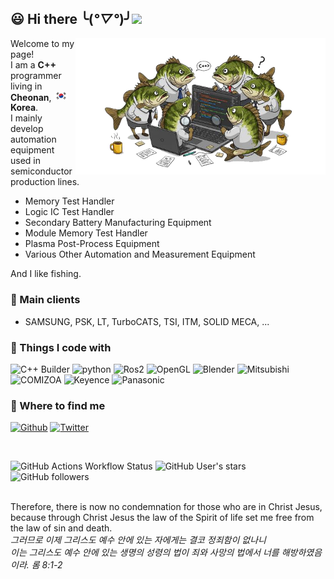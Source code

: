## :smiley: Hi there  ╰(*°▽°*)╯<img src="https://upload.wikimedia.org/wikipedia/commons/7/79/Animated-Flag-South-Korea.gif" width="50"/> 

<img align='right' src="images/image_fx_BassCode.png" width="400">

Welcome to my page!<br> 
I am a <b>C++</b> programmer living in <b>Cheonan</b>, <img src="images/태극기 600x400.jpg" width="22"/><b>Korea</b>.   <br>
I mainly develop automation equipment used in semiconductor production lines.<br>
- Memory Test Handler 
- Logic IC Test Handler
- Secondary Battery Manufacturing Equipment
- Module Memory Test Handler
- Plasma Post-Process Equipment
- Various Other Automation and Measurement Equipment 

And I like fishing.

### :office: Main clients
- SAMSUNG, PSK, LT, TurboCATS, TSI, ITM, SOLID MECA, ...

### :hammer: Things I code with
<p>
  <img alt="C++ Builder" src="https://img.shields.io/badge/-C++ Builder-45b8d8?style=flat-square&logo=cplusplusbuilder&logoColor=red" />
  <img alt="python" src="https://img.shields.io/badge/-Python-45b8d8?style=flat-square&logo=python&logoColor=Black" />
  <img alt="Ros2" src="https://img.shields.io/badge/-ROS2-45b8d8?style=flat-square&logo=ros&logoColor=black" />
  <img alt="OpenGL" src="https://img.shields.io/badge/-OpenGL-45b8d8?style=flat-square&logo=opengl&logoColor=white" />
  <img alt="Blender" src="https://img.shields.io/badge/-Blender-45b8d8?style=flat-square&logo=blender&logoColor=orange" />
  <img alt="Mitsubishi" src="https://img.shields.io/badge/-Mitsubish-45b8d8?style=flat-square&logo=mitsubishi&logoColor=red" />
  <img alt="COMIZOA" src="https://img.shields.io/badge/-COMIZOA-45b8d8?style=flat-square&logo=COMIZOA&logoColor=red" />
  <img alt="Keyence" src="https://img.shields.io/badge/-Keyence-45b8d8?style=flat-square&logo=Keyence&logoColor=red" />
  <img alt="Panasonic" src="https://img.shields.io/badge/-Panasonic-45b8d8?style=flat-square&logo=panasonic&logoColor=red" />
 
</p>

### :email: Where to find me
<p>
  <a href="https://github.com/songshinyoung" target="_blank"><img alt="Github" src="https://img.shields.io/badge/GitHub-%2312100E.svg?&style=for-the-badge&logo=Github&logoColor=white" /></a>
  <a href="https://twitter.com/ShinyoungSong" target="_blank"><img alt="Twitter" src="https://img.shields.io/badge/Twitter-%231DA1F2.svg?&style=for-the-badge&logo=X&logoColor=white" /></a> 
</p>


<br>

![GitHub Actions Workflow Status](https://img.shields.io/github/actions/workflow/status/songshinyoung/songshinyoung/.github/workflows/blank.yml)
![GitHub User's stars](https://img.shields.io/github/stars/songshinyoung)
![GitHub followers](https://img.shields.io/github/followers/songshinyoung)



<br>
Therefore, there is now no condemnation for those who are in Christ Jesus,<br>
because through Christ Jesus the law of the Spirit of life set me free from the law of sin and death. <br>
<i>그러므로 이제 그리스도 예수 안에 있는 자에게는 결코 정죄함이 없나니 <br>
이는 그리스도 예수 안에 있는 생명의 성령의 법이 죄와 사망의 법에서 너를 해방하였음이라. 롬 8:1-2</i><br>
